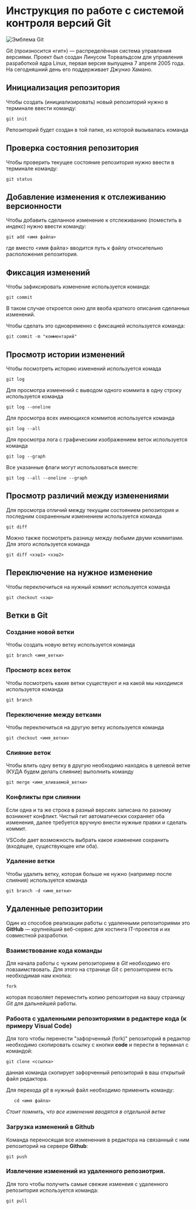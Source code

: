 # **Инструкция по работе с системой контроля версий Git**

![Эмблема Git](git.jpg)

Git (произносится «гит») — распределённая система управления версиями. Проект был создан Линусом Торвальдсом для управления разработкой ядра Linux, первая версия выпущена 7 апреля 2005 года. На сегодняшний день его поддерживает Джунио Хамано.

## Инициализация репозитория

Чтобы создать (инициализировать) новый репозиторий нужно в терминале ввести команду:

    git init

Репозиторий будет создан в той папке, из которой вызывалась команда

## Проверка состояния репозитория

Чтобы проверить текущее состояние репозитория нужно ввести в терминале команду:

    git status

## Добавление изменения к отслеживанию версионности

Чтобы добавить сделанное изменение к отслеживанию (поместить в индекс) нужно ввести команду:

    git add <имя файла>

где вместо <имя файла> вводится путь к файлу относительно расположения репозитория.

## Фиксация изменений

Чтобы зафиксировать изменение используется команда:

    git commit

В таком случае откроется окно для ввоба краткого описания сделанных изменений.

Чтобы сделать это одновременно с фиксацией используется команда:

    git commit -m "комментарий"

## Просмотр истории изменений

Чтобы посмотреть историю изменений используется комада

    git log

Для просмотра изменений с выводом одного коммита в одну строку используется команда

    git log --oneline

Для просмотра всех имеющихся коммитов используется команда

    git log --all

Для просмотра лога с графическим изображением веток используется команда

    git log --graph

Все указанные флаги могут использоваться вместе:

    git log --all --oneline --graph

## Просмотр различий между изменениями

Для просмотра отличий между текущим состоянием репозитория и последним сохраненным изменением используется команда

    git diff

Можно также посмотреть разницу между любыми двуми коммитами. Для этого используется команда

    git diff <хэш1> <хэш2>

## Переключение на нужное изменение

Чтобы переключиться на нужный коммит используется команда

    git checkout <хэш>

## Ветки в Git

### Создание новой ветки

Чтобы создать новую ветку используется команда

    git branch <имя_ветки>

### Просмотр всех веток

Чтобы посмотреть какие ветки существуют и на какой мы находимся используется команда

    git branch

### Переключение между ветками

Чтобы переключиться на другую ветку используется команда

    git checkout <имя_ветки>

### Слияние веток

Чтобы влить одну ветку в другую необходимо находясь в целевой ветке (КУДА будем делать слияние) выполнить команду

    git merge <имя_вливаемой_ветки>

### Конфликты при слиянии

Если одна и та же строка в разный версиях записана по разному возникнет конфликт.
Чистый гит автоматически сохраняет оба изменения, далее требуется вручную внести нужные правки и сделать коммит.

VSСode дает возможность выбрать какое изменение сохранить (входящее, существующее или оба).

### Удаление ветки

Чтобы удалить ветку, которая больше не нужно (например после слияния) используется команда

    git branch -d <имя_ветки>
 
 ## Удаленные репозитории

 Один из  способов реализации работы с удаленными репозиториями это __GitHub__ — крупнейший веб-сервис для хостинга IT-проектов и их совместной разработки.
### Взаимствование кода команды
Для начала работы с чужим репозиторием в  *Git* необходимо его повзаимствовать. Для этого на странице *Git* с репозиторием есть необходимая нам кнопка:

    fork
которая позволяет переместить копию репозитория на вашу страницу *Git* для дальнейшей работы.

### Рабоота с удаленными репозиториями в редактере кода (к примеру  Visual Code)

Для того чтобы перенести "зафорченный (fork)" репозиторий в редактор необходимо скопировать ссылку с кнопки **code** и перести в терминал с командой:

    git clone <ссылка>
данная команда скопирует зафорченный репозиторий в ваш открытый файл редактора.

Для перехода _git_ в нужный файл необходимо применить команду:

       cd <имя файла>

*Стоит помнить, что все изменения вводятся в отдельной ветке*
### Загрузка изменений в __Github__

Команда переносящая все измененния в редактора на связанный с ним репозиторий на сервере __Github__: 

    git push

### Извлечение изменений из удаленного репозиотрия.

Для того чтобы получить самые свежие изменеия с удаленного репозитория используется команда:

    git pull
